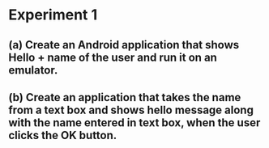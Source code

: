 
# Experiment 1

## (a) Create an Android application that shows Hello + name of the user and run it on an emulator.

## (b) Create an application that takes the name from a text box and shows hello message along with the name entered in text box, when the user clicks the OK button.

